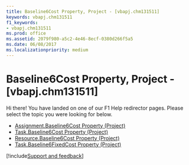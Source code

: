 ```yaml
---
title: Baseline6Cost Property, Project - [vbapj.chm131511]
keywords: vbapj.chm131511
f1_keywords:
- vbapj.chm131511
ms.prod: office
ms.assetid: 2079f980-a5c2-4e46-8ecf-0380d266f5a5
ms.date: 06/08/2017
ms.localizationpriority: medium
---
```



# Baseline6Cost Property, Project - [vbapj.chm131511]

Hi there! You have landed on one of our F1 Help redirector pages. Please select the topic you were looking for below.

- [Assignment.Baseline6Cost Property (Project)](https://msdn.microsoft.com/library/4daa1d9c-48b1-044a-745e-409e4a6247b3%28Office.15%29.aspx)
- [Task.Baseline6Cost Property (Project)](https://msdn.microsoft.com/library/e4462905-d048-d210-e492-44ee2c297f1f%28Office.15%29.aspx)
- [Resource.Baseline6Cost Property (Project)](https://msdn.microsoft.com/library/8edf5362-39a4-e755-2fcd-67c683015e3e%28Office.15%29.aspx)
- [Task.Baseline6FixedCost Property (Project)](https://msdn.microsoft.com/library/3b5a95be-c809-8e91-3011-923657826bbe%28Office.15%29.aspx)

[!include[Support and feedback](~/includes/feedback-boilerplate.md)]